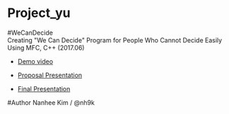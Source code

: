 # Project_yu

#WeCanDecide  
Creating "We Can Decide" Program for People Who Cannot Decide Easily Using MFC, C++ (2017.06)  

- [Demo video](https://blog.naver.com/kimnanhee97/221835305456)

- [Proposal Presentation](https://www.slideshare.net/ssuserf5270f/we-can-decideproposalnanheekim)

- [Final Presentation](https://www.slideshare.net/ssuserf5270f/we-can-decidefinalnanheekim)

#Author
Nanhee Kim / @nh9k